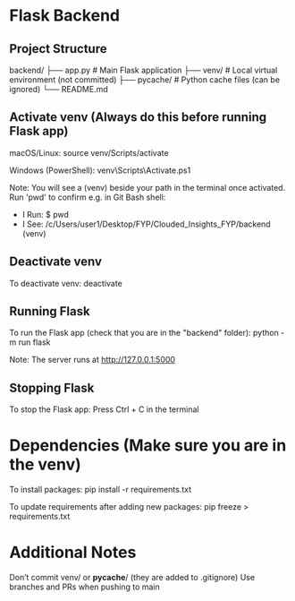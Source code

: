 # Flask Backend

## Project Structure
backend/
├── app.py # Main Flask application
├── venv/ # Local virtual environment (not committed)
├── pycache/ # Python cache files (can be ignored)
└── README.md

## Activate venv (Always do this before running Flask app)
macOS/Linux:
    source venv/Scripts/activate

Windows (PowerShell):
    venv\Scripts\Activate.ps1

Note: 
You will see a (venv) beside your path in the terminal once activated.
Run 'pwd' to confirm e.g. in Git Bash shell:
- I Run: $ pwd
- I See: /c/Users/user1/Desktop/FYP/Clouded_Insights_FYP/backend (venv) 

## Deactivate venv
To deactivate venv: 
    deactivate

## Running Flask
To run the Flask app (check that you are in the "backend" folder): 
    python -m run flask

Note: The server runs at http://127.0.0.1:5000

## Stopping Flask
To stop the Flask app:
    Press Ctrl + C in the terminal

# Dependencies (Make sure you are in the venv)
To install packages:
    pip install -r requirements.txt


To update requirements after adding new packages:
    pip freeze > requirements.txt

# Additional Notes
Don’t commit venv/ or __pycache__/ (they are added to .gitignore)
Use branches and PRs when pushing to main

